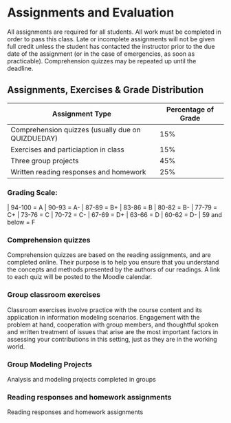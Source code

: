 # Assignments and Evaluation

All assignments are required for all students. All work must be
completed in order to pass this class. Late or incomplete assignments
will not be given full credit unless the student has contacted the
instructor prior to the due date of the assignment (or in the case of
emergencies, as soon as practicable). Comprehension quizzes may be
repeated up until the deadline.

## Assignments, Exercises & Grade Distribution


| Assignment Type  |Percentage of Grade   |
|---|---|
|Comprehension quizzes (usually due on QUIZDUEDAY)|   15% 
|Exercises and particiaption in class|   15%
|Three group projects|   45%
|Written reading responses and homework|   25%

### Grading Scale:

| 94-100 = A
| 90-93 = A-
| 87-89 = B+
| 83-86 = B
| 80-82 = B-
| 77-79 = C+
| 73-76 = C
| 70-72 = C-
| 67-69 = D+
| 63-66 = D
| 60-62 = D-
| 59 and below = F

### Comprehension quizzes

Comprehension quizzes are based on the reading assignments, and are
completed online. Their purpose is to help you ensure that you
understand the concepts and methods presented by the authors of our
readings. A link to each quiz will be posted to the Moodle calendar.

### Group classroom exercises

Classroom exercises involve practice with the course content and its
application in information modeling scenarios. Engagement with the
problem at hand, cooperation with group members, and thoughtful spoken
and written treatment of issues that arise are the most important
factors in assessing your contributions in this setting, just as they
are in the working world. 

### Group Modeling Projects

Analysis and modeling projects completed in groups

### Reading responses and homework assignments

Reading responses and homework assignments




